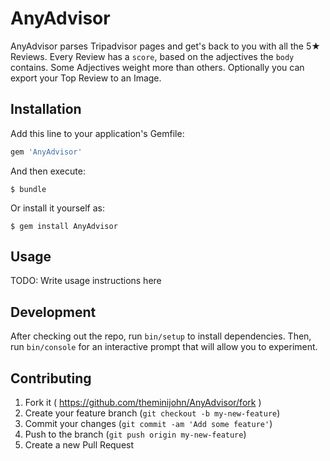 # AnyAdvisor

AnyAdvisor parses Tripadvisor pages and get's back to you with all the 5★ Reviews. Every Review has a `score`, based on the adjectives the `body` contains. Some Adjectives weight more than others. Optionally you can export your Top Review to an Image.

## Installation

Add this line to your application's Gemfile:

```ruby
gem 'AnyAdvisor'
```

And then execute:

    $ bundle

Or install it yourself as:

    $ gem install AnyAdvisor

## Usage

TODO: Write usage instructions here

## Development

After checking out the repo, run `bin/setup` to install dependencies. Then, run `bin/console` for an interactive prompt that will allow you to experiment.


## Contributing

1. Fork it ( https://github.com/theminijohn/AnyAdvisor/fork )
2. Create your feature branch (`git checkout -b my-new-feature`)
3. Commit your changes (`git commit -am 'Add some feature'`)
4. Push to the branch (`git push origin my-new-feature`)
5. Create a new Pull Request
